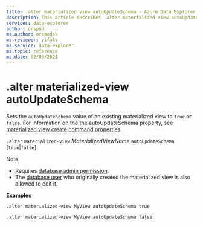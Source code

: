 ```yaml
---
title: .alter materialized view autoUpdateSchema - Azure Data Explorer | Microsoft Docs
description: This article describes .alter materialized view autoUpdateSchema in Azure Data Explorer.
services: data-explorer
author: orspod
ms.author: orspodek
ms.reviewer: yifats
ms.service: data-explorer
ms.topic: reference
ms.date: 02/08/2021
---
```


# .alter materialized-view autoUpdateSchema

Sets the `autoUpdateSchema` value of an existing materialized view to `true` or `false`. For information on the the autoUpdateSchema property, see [materialized view create command properties](materialized-view-create.md#properties).

`.alter` `materialized-view` *MaterializedViewName* `autoUpdateSchema` [`true`|`false`]

> [!NOTE]
> * Requires [database admin permission](../access-control/role-based-authorization.md).
> * The [database user](../access-control/role-based-authorization.md) who originally created the materialized view is also allowed to edit it.

**Examples** 

```kusto
.alter materialized-view MyView autoUpdateSchema true

.alter materialized-view MyView autoUpdateSchema false
```
